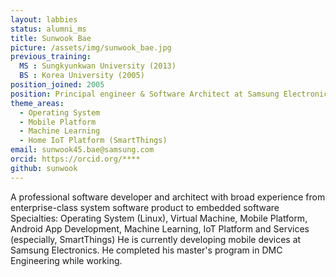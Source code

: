 ```yaml
---
layout: labbies
status: alumni_ms
title: Sunwook Bae
picture: /assets/img/sunwook_bae.jpg
previous_training:
  MS : Sungkyunkwan University (2013)
  BS : Korea University (2005)
position_joined: 2005
position: Principal engineer & Software Architect at Samsung Electronics
theme_areas:
  - Operating System
  - Mobile Platform
  - Machine Learning
  - Home IoT Platform (SmartThings)
email: sunwook45.bae@samsung.com
orcid: https://orcid.org/****
github: sunwook
---
```


A professional software developer and architect with broad experience from enterprise-class system software product to embedded software
Specialties:
 Operating System (Linux), Virtual Machine, Mobile Platform, Android App Development, Machine Learning, IoT Platform and Services (especially, SmartThings)
He is currently developing mobile devices at Samsung Electronics. He completed his master's program in DMC Engineering while working. 
